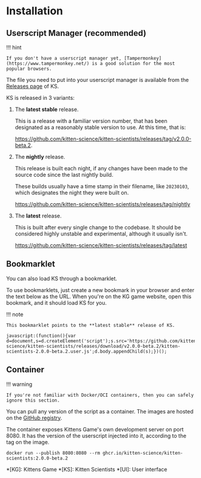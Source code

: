 # Installation

## Userscript Manager (recommended)

!!! hint

    If you don't have a userscript manager yet, [Tampermonkey](https://www.tampermonkey.net/) is a good solution for the most popular browsers.

The file you need to put into your userscript manager is available from the [Releases page](https://github.com/kitten-science/kitten-scientists/releases) of KS.

KS is released in 3 variants:

1. The **latest stable** release.

    This is a release with a familiar version number, that has been designated as a reasonably stable version to use. At this time, that is:

    <https://github.com/kitten-science/kitten-scientists/releases/tag/v2.0.0-beta.2>.

1. The **nightly** release.

    This release is built each night, if any changes have been made to the source code since the last nightly build.

    These builds usually have a time stamp in their filename, like `20230103`, which designates the night they were built on.

    <https://github.com/kitten-science/kitten-scientists/releases/tag/nightly>

1. The **latest** release.

    This is built after every single change to the codebase. It should be considered highly unstable and experimental, although it usually isn't.

    <https://github.com/kitten-science/kitten-scientists/releases/tag/latest>

## Bookmarklet

You can also load KS through a bookmarklet.

To use bookmarklets, just create a new bookmark in your browser and enter the text below as the URL. When you're on the KG game website, open this bookmark, and it should load KS for you.

!!! note

    This bookmarklet points to the **latest stable** release of KS.

```
javascript:(function(){var d=document,s=d.createElement('script');s.src='https://github.com/kitten-science/kitten-scientists/releases/download/v2.0.0-beta.2/kitten-scientists-2.0.0-beta.2.user.js';d.body.appendChild(s);})();
```

## Container

!!! warning

    If you're not familiar with Docker/OCI containers, then you can safely ignore this section.

You can pull any version of the script as a container. The images are hosted on the [GitHub registry](https://github.com/kitten-science/kitten-scientists/pkgs/container/kitten-scientists).

The container exposes Kittens Game's own development server on port 8080. It has the version of the userscript injected into it, according to the tag on the image.

```shell
docker run --publish 8080:8080 --rm ghcr.io/kitten-science/kitten-scientists:2.0.0-beta.2
```

<!-- prettier-ignore-start -->
*[KG]: Kittens Game
*[KS]: Kitten Scientists
*[UI]: User interface
<!-- prettier-ignore-end -->
